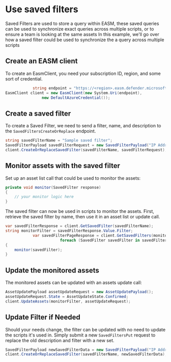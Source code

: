 # Use saved filters

Saved Filters are used to store a query within EASM, these saved queries can be used to synchronize exact queries across multiple scripts, or to ensure a team is looking at the same assets
In this example, we'll go over how a saved filter could be used to synchronize the a query across multiple scripts

## Create an EASM client

To create an EasmClient, you need your subscription ID, region, and some sort of credential.

```C# Snippet:Sample4_SavedFilters_Create_Client
            string endpoint = "https://<region>.easm.defender.microsoft.com/subscriptions/<Your_Subscription_Id>/resourceGroups/<Your_Resource_Group_Name>/workspaces/<Your_Workspace_Name>";
EasmClient client = new EasmClient(new System.Uri(endpoint),
                new DefaultAzureCredential());
```

## Create a saved filter

To create a Saved Filter, we need to send a filter, name, and description to the `SavedFiltersCreateOrReplace` endpoint.

```C# Snippet:Sample4_SavedFilters_Create_Saved_Filter
string savedFilterName = "Sample saved filter";
SavedFilterPayload savedFilterRequest = new SavedFilterPayload("IP Address = 1.1.1.1", "Monitored Addresses");
client.CreateOrReplaceSavedFilter(savedFilterName, savedFilterRequest);
```

## Monitor assets with the saved filter

Set up an asset list call that could be used to monitor the assets:

```C# Snippet:Sample4_SavedFilters_Monitor
private void monitor(SavedFilter response)
{
    // your monitor logic here
}
```

The saved filter can now be used in scripts to monitor the assets. First, retrieve the saved filter by name, then use it in an asset list or update call.

```C# Snippet:Sample4_SavedFilters_Monitor_Assets
var savedFilterResponse = client.GetSavedFilter(savedFilterName);
string monitorFilter = savedFilterResponse.Value.Filter;
            var savedFilterPageResponse = client.GetSavedFilters(monitorFilter);
                        foreach (SavedFilter savedFilter in savedFilterPageResponse)
{
    monitor(savedFilter);
}
```

## Update the monitored assets


The monitored assets can be updated with an assets update call:

```C# Snippet:Sample4_SavedFilters_Update_Monitored_Assets
AssetUpdatePayload assetUpdateRequest = new AssetUpdatePayload();
assetUpdateRequest.State = AssetUpdateState.Confirmed;
client.UpdateAssets(monitorFilter, assetUpdateRequest);
```

## Update Filter if Needed

Should your needs change, the filter can be updated with no need to update the scripts it's used in. Simply submit a new `SavedFiltersPut` request to replace the old description and filter with a new set.

```C# Snippet:Sample4_SavedFilters_New_Saved_Filter
SavedFilterPayload newSavedFilterData = new SavedFilterPayload("IP Address = 0.0.0.0", "Monitoring Addresses");
client.CreateOrReplaceSavedFilter(savedFilterName, newSavedFilterData);
```